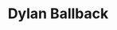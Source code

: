 ---
title: "Dylan Ballback"
collection: people
category: former
image: "/images/ballback.jpeg"
role: "Principal Investigator"
department: "College of Engineering, Mechanical Engineering Department, ERAU"
degree: "B.S. - Mechanical Engineering"
link: https://www.linkedin.com/in/dylanballback/
---
